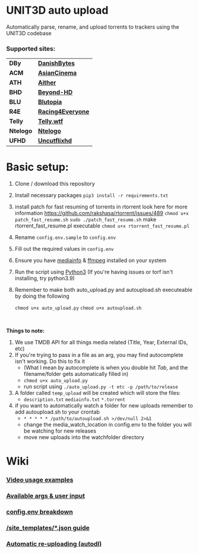 # UNIT3D auto upload
Automatically parse, rename, and upload torrents to trackers using the UNIT3D codebase
### Supported sites:
<table>
    <tbody>
    <tr style="text-align: left">
        <td><strong>DBy</strong></td>
        <td><strong><a href="https://danishbytes.club">DanishBytes</a></strong></td>
    </tr>
    <tr style="text-align: left">
        <td><strong>ACM</strong></td>
        <td><strong><a href="https://asiancinema.me">AsianCinema</a></strong></td>
    </tr>
    <tr style="text-align: left">
        <td><strong>ATH</strong></td>
        <td><strong><a href="https://aither.cc">Aither</a></strong></td>
    </tr>
    <tr style="text-align: left">
        <td><strong>BHD</strong></td>
        <td><strong><a href="https://beyond-hd.me">Beyond-HD</a></strong></td>
    </tr>
    <tr style="text-align: left">
        <td><strong>BLU</strong></td>
        <td><strong><a href="https://blutopia.xyz">Blutopia</a></strong></td>
    </tr>
    <tr style="text-align: left">
        <td><strong>R4E</strong></td>
        <td><strong><a href="https://racing4everyone.eu">Racing4Everyone</a></strong></td>
    </tr>
    <tr style="text-align: left">
        <td><strong>Telly</strong></td>
        <td><strong><a href="https://telly.wtf">Telly.wtf</a></strong></td>
    </tr>
    <tr style="text-align: left">
        <td><strong>Ntelogo</strong></td>
        <td><strong><a href="https://ntelogo.org">Ntelogo</a></strong></td>
    </tr>
    <tr style="text-align: left">
        <td><strong>UFHD</strong></td>
        <td><strong><a href="https://uncutflixhd.com/">Uncutflixhd</a></strong></td>
    </tr>
    </tbody>
</table>

<!-- Basic setup -->
# Basic setup:
1. Clone / download this repository
2. Install necessary packages ```pip3 install -r requirements.txt```
3. install patch for fast resuming of torrents in rtorrent
   look here for more information https://github.com/rakshasa/rtorrent/issues/489
   ```chmod u+x patch_fast_resume.sh```
   ```sudo ./patch_fast_resume.sh```
   make rtorrent_fast_resume.pl executable
   ```chmod u+x rtorrent_fast_resume.pl```
   
4. Rename `config.env.sample` to `config.env`
5. Fill out the required values in `config.env`
6. Ensure you have [mediainfo](https://mediaarea.net/en/MediaInfo/Download/Ubuntu) & [ffmpeg](https://ffmpeg.org/download.html) installed on your system
7. Run the script using [Python3](https://www.python.org/downloads/) (If you're having issues or torf isn't installing, try python3.9)
8. Remember to make both auto_upload.py and autoupload.sh executeable by doing the following

   ```chmod u+x auto_upload.py```
   ```chmod u+x autoupload.sh```
   
   <br /> 
   
**Things to note:**
1. We use TMDB API for all things media related (Title, Year, External IDs, etc)
2. If you're trying to pass in a file as an arg, you may find autocomplete isn't working. Do this to fix it
    * (What I mean by autocomplete is when you double hit *Tab*, and the filename/folder gets automatically filled in)
    * ```chmod u+x auto_upload.py```
    * run script using ```./auto_upload.py -t etc -p /path/to/release```
3. A folder called ``temp_upload`` will be created which will store the files:
    * ```description.txt``` ```mediainfo.txt``` ```*.torrent```
4. if you want to automatically watch a folder for new uploads remember to add autoupload.sh to your crontab
    * ```* * * * * /path/to/autoupload.sh >/dev/null 2>&1```
    * change the media_watch_location in config.env to the folder you will be watching for new releases
    * move new uploads into the watchfolder directory
    
   

# Wiki
### [Video usage examples](https://github.com/ryelogheat/xpbot/wiki/Video-examples)
### [Available args & user input](https://github.com/ryelogheat/xpbot/wiki/Args-and-User-Input)
### [config.env breakdown](https://github.com/ryelogheat/xpbot/wiki/config.env)
### [/site_templates/*.json guide](https://github.com/ryelogheat/xpbot/wiki/Tracker-Templates)
### [Automatic re-uploading (autodl)](https://github.com/ryelogheat/xpbot/wiki/autodl-irssi-automatic-re-uploading)

